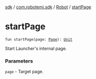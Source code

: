 [sdk](../../index.md) / [com.robotemi.sdk](../index.md) / [Robot](index.md) / [startPage](./start-page.md)

# startPage

`fun startPage(page: `[`Page`](../../com.robotemi.sdk.constants/-page/index.md)`): `[`Unit`](https://kotlinlang.org/api/latest/jvm/stdlib/kotlin/-unit/index.html)

Start Launcher's internal page.

### Parameters

`page` - Target page.